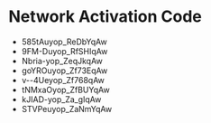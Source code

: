 # Network Activation Code
* 585tAuyop_ReDbYqAw
* 9FM-Duyop_RfSHIqAw
* Nbria-yop_ZeqJkqAw
* goYROuyop_Zf73EqAw
* v--4Ueyop_Zf768qAw
* tNMxaOyop_ZfBUYqAw
* kJIAD-yop_Za_gIqAw
* STVPeuyop_ZaNmYqAw